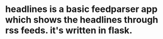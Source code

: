 # headlines is a basic feedparser app which shows the headlines through rss feeds. it's written in flask.
